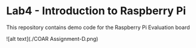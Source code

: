 # Lab4 - Introduction to Raspberry Pi

This repository contains demo code for the Raspberry Pi Evaluation board

![alt text](./COAR Assignment-D.png)
